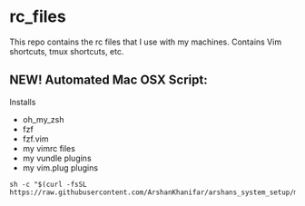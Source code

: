 # rc_files
This repo contains the rc files that I use with my machines. Contains Vim shortcuts, tmux shortcuts, etc.

## NEW! Automated Mac OSX Script: 
Installs
* oh_my_zsh
* fzf
* fzf.vim
* my vimrc files
* my vundle plugins
* my vim.plug plugins

```
sh -c "$(curl -fsSL https://raw.githubusercontent.com/ArshanKhanifar/arshans_system_setup/master/system_setup.sh)" 
```


